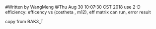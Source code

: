 #Written by WangMeng @Thu Aug 30 10:07:30 CST 2018
use 2-D efficiency: efficency vs (costheta , m12), eff matrix
can run, error result

copy from BAK3_T
